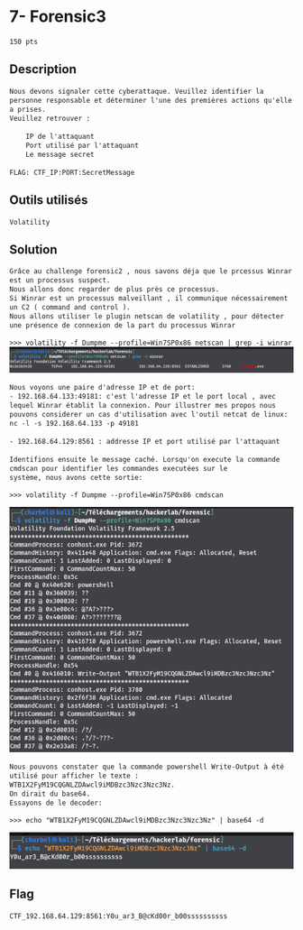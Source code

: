 # 7- Forensic3
```
150 pts
```
## Description
```
Nous devons signaler cette cyberattaque. Veuillez identifier la personne responsable et déterminer l'une des premières actions qu'elle a prises.
Veuillez retrouver :

    IP de l'attaquant
    Port utilisé par l'attaquant
    Le message secret

FLAG: CTF_IP:PORT:SecretMessage
```
## Outils utilisés
```
Volatility
```
## Solution
```
Grâce au challenge forensic2 , nous savons déja que le prcessus Winrar est un processus suspect.
Nous allons donc regarder de plus près ce processus.
Si Winrar est un processus malveillant , il communique nécessairement un C2 ( command and control ).
Nous allons utiliser le plugin netscan de volatility , pour détecter une présence de connexion de la part du processus Winrar

```

`>>> volatility -f Dumpme --profile=Win7SP0x86 netscan | grep -i winrar `
<img src="File/ip.png" >

```
Nous voyons une paire d'adresse IP et de port:
- 192.168.64.133:49181: c'est l'adresse IP et le port local , avec lequel Winrar établit la connexion. Pour illustrer mes propos nous pouvons considerer un cas d'utilisation avec l'outil netcat de linux: nc -l -s 192.168.64.133 -p 49181

- 192.168.64.129:8561 : addresse IP et port utilisé par l'attaquant

Identifions ensuite le message caché. Lorsqu'on execute la commande cmdscan pour identifier les commandes executées sur le
système, nous avons cette sortie:
```
`>>> volatility -f Dumpme --profile=Win7SP0x86 cmdscan `

<img src="File/cmd_powershell.png">

```
Nous pouvons constater que la commande powershell Write-Output à été utilisé pour afficher le texte : WTB1X2FyM19CQGNLZDAwcl9iMDBzc3Nzc3Nzc3Nz.
On dirait du base64.
Essayons de le decoder:
```
`>>> echo "WTB1X2FyM19CQGNLZDAwcl9iMDBzc3Nzc3Nzc3Nz" | base64 -d `

<img src="File/backdoor.png">

## Flag
```
CTF_192.168.64.129:8561:Y0u_ar3_B@cKd00r_b00ssssssssss
```


